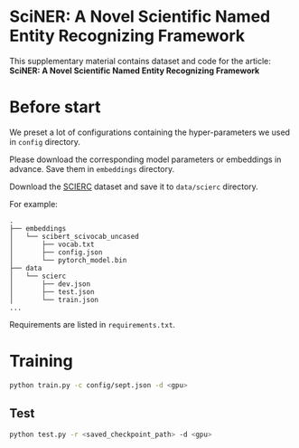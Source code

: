 # SciNER: A Novel Scientific Named Entity Recognizing Framework

This supplementary material contains dataset and code for the article: **SciNER: A Novel Scientific Named Entity Recognizing Framework**

# Before start

We preset a lot of configurations containing the hyper-parameters we used in `config` directory.

Please download the corresponding model parameters or embeddings in advance. Save them in `embeddings` directory.

Download the [SCIERC](http://nlp.cs.washington.edu/sciIE/) dataset and save it to `data/scierc` directory.

For example: 

```
.
├── embeddings
│   └── scibert_scivocab_uncased
│       ├── vocab.txt
│       ├── config.json
│       └── pytorch_model.bin
├── data
│   └── scierc
│       ├── dev.json
│       ├── test.json
│       └── train.json
...
```

Requirements are listed in `requirements.txt`.


# Training

```bash
python train.py -c config/sept.json -d <gpu>
```

## Test

```bash
python test.py -r <saved_checkpoint_path> -d <gpu>
```

